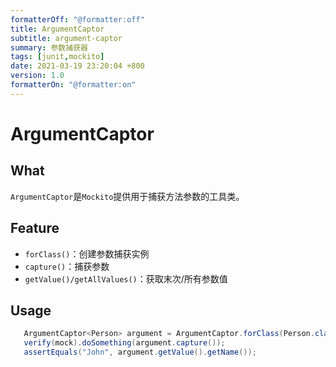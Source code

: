```yaml
---
formatterOff: "@formatter:off"
title: ArgumentCaptor
subtitle: argument-captor 
summary: 参数捕获器
tags: [junit,mockito] 
date: 2021-03-19 23:20:04 +800 
version: 1.0
formatterOn: "@formatter:on"
---
```


# ArgumentCaptor

## What

`ArgumentCaptor`是`Mockito`提供用于捕获方法参数的工具类。

## Feature

* `forClass()`：创建参数捕获实例
* `capture()`：捕获参数
* `getValue()/getAllValues()`：获取末次/所有参数值

## Usage

```java
   ArgumentCaptor<Person> argument = ArgumentCaptor.forClass(Person.class);
   verify(mock).doSomething(argument.capture());
   assertEquals("John", argument.getValue().getName());
```